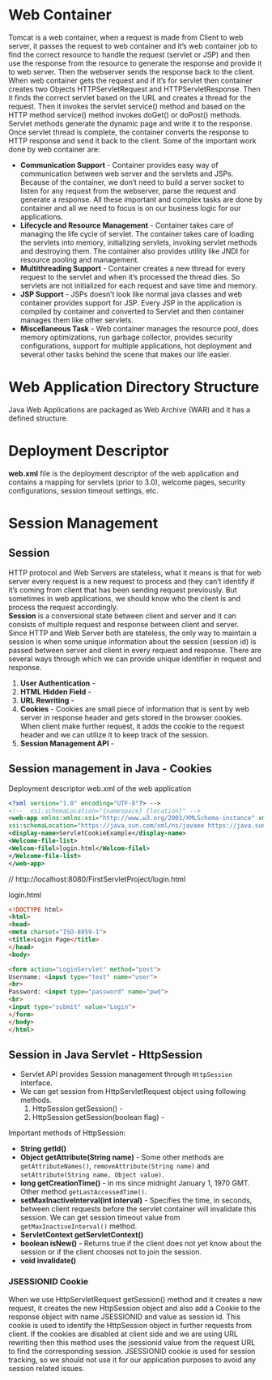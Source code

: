 <!-- https://www.digitalocean.com/community/tutorials/java-web-application-tutorial-for-beginners -->

# Web Container
Tomcat is a web container, when a request is made from Client to web server, it passes the request to web container and it’s web container job to find the correct resource to handle the request (servlet or JSP) and then use the response from the resource to generate the response and provide it to web server. Then the webserver sends the response back to the client. When web container gets the request and if it’s for servlet then container creates two Objects HTTPServletRequest and HTTPServletResponse. Then it finds the correct servlet based on the URL and creates a thread for the request. Then it invokes the servlet service() method and based on the HTTP method service() method invokes doGet() or doPost() methods. Servlet methods generate the dynamic page and write it to the response. Once servlet thread is complete, the container converts the response to HTTP response and send it back to the client. Some of the important work done by web container are:

- __Communication Support__ - Container provides easy way of communication between web server and the servlets and JSPs. Because of the container, we don’t need to build a server socket to listen for any request from the webserver, parse the request and generate a response. All these important and complex tasks are done by container and all we need to focus is on our business logic for our applications.
- __Lifecycle and Resource Management__ - Container takes care of managing the life cycle of servlet. The container takes care of loading the servlets into memory, initializing servlets, invoking servlet methods and destroying them. The container also provides utility like JNDI for resource pooling and management.
- __Multithreading Support__ - Container creates a new thread for every request to the servlet and when it’s processed the thread dies. So servlets are not initialized for each request and save time and memory.
- __JSP Support__ - JSPs doesn’t look like normal java classes and web container provides support for JSP. Every JSP in the application is compiled by container and converted to Servlet and then container manages them like other servlets.
- __Miscellaneous Task__ - Web container manages the resource pool, does memory optimizations, run garbage collector, provides security configurations, support for multiple applications, hot deployment and several other tasks behind the scene that makes our life easier.

# Web Application Directory Structure
Java Web Applications are packaged as Web Archive (WAR) and it has a defined structure.

#  Deployment Descriptor
__web.xml__ file is the deployment descriptor of the web application and contains a mapping for servlets (prior to 3.0), welcome pages, security configurations, session timeout settings, etc.


<!-- https://www.digitalocean.com/community/tutorials/servlet-jsp-tutorial -->
<!-- https://www.digitalocean.com/community/tutorials/java-session-management-servlet-httpsession-url-rewriting -->

# Session Management
## Session
HTTP protocol and Web Servers are stateless, what it means is that for web server every request is a new request to process and they can’t identify if it’s coming from client that has been sending request previously. But sometimes in web applications, we should know who the client is and process the request accordingly. </br>
__Session__ is a conversional state between client and server and it can consists of multiple request and response between client and server. </br>
Since HTTP and Web Server both are stateless, the only way to maintain a session is when some unique information about the session (session id) is passed between server and client in every request and response. There are several ways through which we can provide unique identifier in request and response.

1. __User Authentication__ - 
2. __HTML Hidden Field__ -
3. __URL Rewriting__ -
4. __Cookies__ - Cookies are small piece of information that is sent by web server in response header and gets stored in the browser cookies. When client make further request, it adds the cookie to the request header and we can utilize it to keep track of the session.
5. __Session Management API__ -

## Session management in Java - Cookies
Deployment descriptor web.xml of the web application

```xml
<?xml version="1.0" encoding="UTF-8"?> -->
<!--  xsi:schemaLocation="{namespace} {location}" -->
<web-app xmlns:xmlns:xsi="http://www.w3.org/2001/XMLSchema-instance" xmlns="https://java.sun.com/xml/ns/javaee" 
xsi:schemaLocation="https://java.sun.com/xml/ns/javaee https://java.sun.com/xml/ns/javaee/web-app_3_0.xsd" id="WebApp_ID" version="3.0">
<display-name>ServletCookieExample</display-name>
<Welcome-file-list>
<Welcom-filel>login.html</Welcom-filel>
</Welcome-file-list>
</web-app>
```

// http://localhost:8080/FirstServletProject/login.html

login.html

```html
<!DOCTYPE html>
<html>
<head>
<meta charset="ISO-8859-1">
<title>Login Page</title>
</head>
<body>

<form action="LoginServlet" method="post">
Username: <input type="text" name="user">
<br>
Password: <input type="password" name="pwd">
<br>
<input type="submit" value="Login">
</form>
</body>
</html>
```

## Session in Java Servlet - HttpSession

- Servlet API provides Session management through `HttpSession` interface.
- We can get session from HttpServletRequest object using following methods.
    1. HttpSession getSession() - 
    2. HttpSession getSession(boolean flag) - 


Important methods of HttpSession:
- __String getId()__
- __Object getAttribute(String name)__ - Some other methods are `getAttributeNames()`, `removeAttribute(String name)` and `setAttribute(String name, Object value)`.
- __long getCreationTime()__ - in ms since midnight January 1, 1970 GMT. Other method `getLastAccessedTime()`.
- __setMaxInactiveInterval(int interval)__ - Specifies the time, in seconds, between client requests before the servlet container will invalidate this session. We can get session timeout value from `getMaxInactiveInterval()` method.
- __ServletContext getServletContext()__ 
- __boolean isNew()__ - Returns true if the client does not yet know about the session or if the client chooses not to join the session.
- __void invalidate()__ 

### JSESSIONID Cookie
When we use HttpServletRequest getSession() method and it creates a new request, it creates the new HttpSession object and also add a Cookie to the response object with name JSESSIONID and value as session id. This cookie is used to identify the HttpSession object in further requests from client. If the cookies are disabled at client side and we are using URL rewriting then this method uses the jsessionid value from the request URL to find the corresponding session. JSESSIONID cookie is used for session tracking, so we should not use it for our application purposes to avoid any session related issues. 

